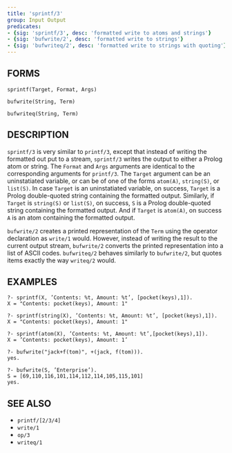 ```yaml
---
title: 'sprintf/3'
group: Input Output
predicates:
- {sig: 'sprintf/3', desc: 'formatted write to atoms and strings'}
- {sig: 'bufwrite/2', desc: 'formatted write to strings'}
- {sig: 'bufwriteq/2', desc: 'formatted write to strings with quoting'}
---
```


## FORMS

```
sprintf(Target, Format, Args)

bufwrite(String, Term)

bufwriteq(String, Term)
```

## DESCRIPTION

`sprintf/3` is very similar to `printf/3`, except that instead of writing the formatted out put to a stream, `sprintf/3` writes the output to either a Prolog atom or string. The `Format` and `Args` arguments are identical to the corresponding arguments for `printf/3`. The `Target` argument can be an uninstatiated variable, or can be of one of the forms `atom(A)`, `string(S)`, or `list(S)`. In case `Target` is an uninstatiated variable, on success, `Target` is a Prolog double-quoted string containing the formatted output. Similarly, if `Target` is `string(S)` or `list(S)`, on success, `S` is a Prolog double-quoted string containing the formatted output. And if `Target` is `atom(A)`, on success `A` is an atom containing the formatted output.

`bufwrite/2` creates a printed representation of the `Term` using the operator declaration as `write/1` would. However, instead of writing the result to the current output stream, `bufwrite/2` converts the printed representation into a list of ASCII codes. `bufwriteq/2` behaves similarly to `bufwrite/2`, but quotes items exactly the way `writeq/2` would.


## EXAMPLES

```
?- sprintf(X, ’Contents: %t, Amount: %t’, [pocket(keys),1]).
X = "Contents: pocket(keys), Amount: 1"

?- sprintf(string(X), ’Contents: %t, Amount: %t’, [pocket(keys),1]).
X = "Contents: pocket(keys), Amount: 1"

?- sprintf(atom(X), ’Contents: %t, Amount: %t’,[pocket(keys),1]).
X = ’Contents: pocket(keys), Amount: 1’
```
```
?- bufwrite("jack+f(tom)", +(jack, f(tom))).
yes.
```
```
?- bufwrite(S, ’Enterprise’).
S = [69,110,116,101,114,112,114,105,115,101]
yes.
```


## SEE ALSO

- `printf/[2/3/4]`  
- `write/1`
- `op/3`
- `writeq/1`
